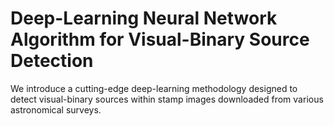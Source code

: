 # Deep-Learning Neural Network Algorithm for Visual-Binary Source Detection

We introduce a cutting-edge deep-learning methodology designed to detect visual-binary sources within stamp images downloaded from various astronomical surveys.
